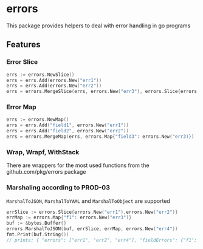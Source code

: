 errors
======

This package provides helpers to deal with error handling in go programs

## Features

### Error Slice

```go
errs := errors.NewSlice()
errs = errs.Add(errors.New("err1"))
errs = errs.Add(errors.New("err2"))
errs = errors.MergeSlice(errs, errors.New("err3"), errors.Slice{errors.New("err4)})

```

### Error Map

```go
errs := errors.NewMap()
errs = errs.Add("field1", errors.New("err1"))
errs = errs.Add("field2", errors.New("err2"))
errs = errors.MergeMap(errs, errors.Map{"field3": errors.New("err3)})
```

### Wrap, Wrapf, WithStack

There are wrappers for the most used functions from the github.com/pkg/errors package

### Marshaling according to PROD-03

`MarshalToJSON`, `MarshalToYAML` and `MarshalToObject` are supported

```go
errSlice := errors.Slice{errors.New("err1"),errors.New("err2")}
errMap := errors.Map{"f1": errors.New("err3")}
buf := &bytes.Buffer{}
errors.MarshalToJSON(buf, errSlice, errMap, errors.New("err4"))
fmt.Print(buf.String())
// prints: { "errors": ["err1", "err2", "err4"], "fieldErrors": {"f1": "err3"} }
```
